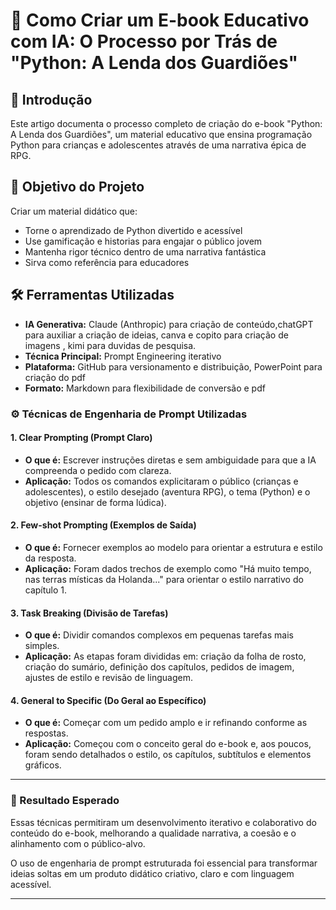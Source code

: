 # 🎨 Como Criar um E-book Educativo com IA: O Processo por Trás de "Python: A Lenda dos Guardiões"

## 📝 **Introdução**

Este artigo documenta o processo completo de criação do e-book "Python: A Lenda dos Guardiões", um material educativo que ensina programação Python para crianças e adolescentes através de uma narrativa épica de RPG.

## 🎯 **Objetivo do Projeto**

Criar um material didático que:
- Torne o aprendizado de Python divertido e acessível
- Use gamificação e historias para engajar o público jovem
- Mantenha rigor técnico dentro de uma narrativa fantástica
- Sirva como referência para educadores

## 🛠️ **Ferramentas Utilizadas**

- **IA Generativa:** Claude (Anthropic) para criação de conteúdo,chatGPT para auxiliar a criação de ideias, canva e copito  para criação de imagens , kimi para duvidas de pesquisa. 
- **Técnica Principal:** Prompt Engineering iterativo
- **Plataforma:** GitHub para versionamento e distribuição, PowerPoint para criação do pdf 
- **Formato:** Markdown para flexibilidade de conversão e pdf 


### ⚙️ Técnicas de Engenharia de Prompt Utilizadas

#### 1. **Clear Prompting (Prompt Claro)**

* **O que é:** Escrever instruções diretas e sem ambiguidade para que a IA compreenda o pedido com clareza.
* **Aplicação:** Todos os comandos explicitaram o público (crianças e adolescentes), o estilo desejado (aventura RPG), o tema (Python) e o objetivo (ensinar de forma lúdica).

#### 2. **Few-shot Prompting (Exemplos de Saída)**

* **O que é:** Fornecer exemplos ao modelo para orientar a estrutura e estilo da resposta.
* **Aplicação:** Foram dados trechos de exemplo como "Há muito tempo, nas terras místicas da Holanda..." para orientar o estilo narrativo do capítulo 1.

#### 3. **Task Breaking (Divisão de Tarefas)**

* **O que é:** Dividir comandos complexos em pequenas tarefas mais simples.
* **Aplicação:** As etapas foram divididas em: criação da folha de rosto, criação do sumário, definição dos capítulos, pedidos de imagem, ajustes de estilo e revisão de linguagem.

#### 4. **General to Specific (Do Geral ao Específico)**

* **O que é:** Começar com um pedido amplo e ir refinando conforme as respostas.
* **Aplicação:** Começou com o conceito geral do e-book e, aos poucos, foram sendo detalhados o estilo, os capítulos, subtítulos e elementos gráficos.

---

### 🧠 Resultado Esperado

Essas técnicas permitiram um desenvolvimento iterativo e colaborativo do conteúdo do e-book, melhorando a qualidade narrativa, a coesão e o alinhamento com o público-alvo.

O uso de engenharia de prompt estruturada foi essencial para transformar ideias soltas em um produto didático criativo, claro e com linguagem acessível.

---

